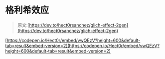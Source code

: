 # 格利希效应

> 原文:[https://dev.to/hect0rsanchez/glich-effect-2gen](https://dev.to/hect0rsanchez/glich-effect-2gen)

[https://codepen.io/Hect0r/embed/vwQEzV?height=600&default-tab=result&embed-version=2](https://codepen.io/Hect0r/embed/vwQEzV?height=600&default-tab=result&embed-version=2)